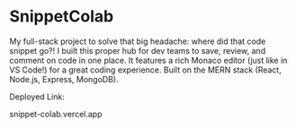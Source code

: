 # SnippetColab
My full-stack project to solve that big headache: where did that code snippet go?!  I built this proper hub for dev teams to save, review, and comment on code in one place. It features a rich Monaco editor (just like in VS Code!) for a great coding experience. Built on the MERN stack (React, Node.js, Express, MongoDB).

Deployed Link:

snippet-colab.vercel.app
